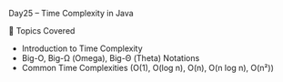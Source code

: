 Day25 – Time Complexity in Java

📌 Topics Covered
- Introduction to Time Complexity  
- Big-O, Big-Ω (Omega), Big-Θ (Theta) Notations  
- Common Time Complexities (O(1), O(log n), O(n), O(n log n), O(n²))  
